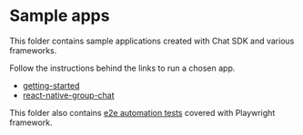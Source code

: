 # Sample apps

This folder contains sample applications created with Chat SDK and various frameworks.

Follow the instructions behind the links to run a chosen app.

* [getting-started](https://github.com/pubnub/js-chat/tree/master/samples/getting-started)
* [react-native-group-chat](https://github.com/pubnub/js-chat/tree/master/samples/react-native-group-chat)

This folder also contains [e2e automation tests](https://github.com/pubnub/js-chat/tree/master/samples/e2e-tests) covered with Playwright framework.
